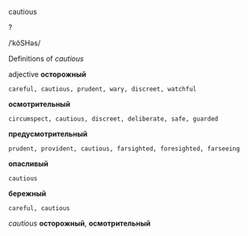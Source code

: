 cautious

?

/ˈkôSHəs/

Definitions of _cautious_

adjective
**осторожный**

    careful, cautious, prudent, wary, discreet, watchful
**осмотрительный**

    circumspect, cautious, discreet, deliberate, safe, guarded
**предусмотрительный**

    prudent, provident, cautious, farsighted, foresighted, farseeing
**опасливый**

    cautious
**бережный**

    careful, cautious

_cautious_
**осторожный**, **осмотрительный**